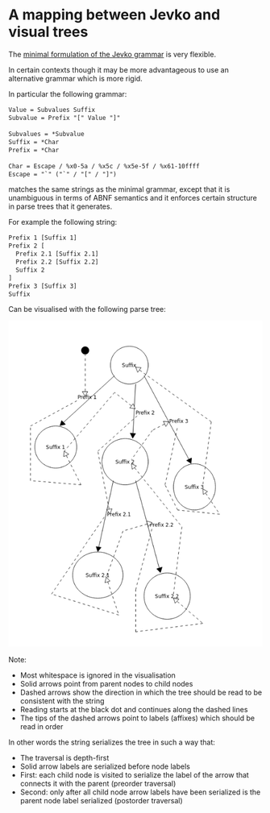 # A mapping between Jevko and visual trees

The [minimal formulation of the Jevko grammar](https://jevko.org) is very flexible.

In certain contexts though it may be more advantageous to use an alternative grammar which is more rigid.

In particular the following grammar:

```abnf
Value = Subvalues Suffix
Subvalue = Prefix "[" Value "]"

Subvalues = *Subvalue
Suffix = *Char
Prefix = *Char

Char = Escape / %x0-5a / %x5c / %x5e-5f / %x61-10ffff
Escape = "`" ("`" / "[" / "]")
```

matches the same strings as the minimal grammar, except that it is unambiguous in terms of ABNF semantics and it enforces certain structure in parse trees that it generates.

For example the following string:

```
Prefix 1 [Suffix 1] 
Prefix 2 [
  Prefix 2.1 [Suffix 2.1] 
  Prefix 2.2 [Suffix 2.2] 
  Suffix 2
]
Prefix 3 [Suffix 3]
Suffix
```

Can be visualised with the following parse tree:

![visualisation](img/2022-10-10-2d-tree.png)

Note:

* Most whitespace is ignored in the visualisation
* Solid arrows point from parent nodes to child nodes
* Dashed arrows show the direction in which the tree should be read to be consistent with the string
* Reading starts at the black dot and continues along the dashed lines
* The tips of the dashed arrows point to labels (affixes) which should be read in order

In other words the string serializes the tree in such a way that:

* The traversal is depth-first
* Solid arrow labels are serialized before node labels
* First: each child node is visited to serialize the label of the arrow that connects it with the parent (preorder traversal)
* Second: only after all child node arrow labels have been serialized is the parent node label serialized (postorder traversal)

